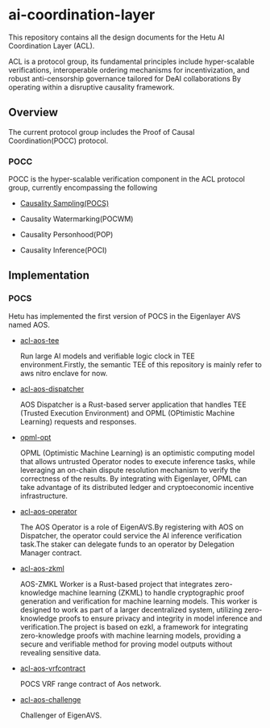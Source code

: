 # ai-coordination-layer
This repository contains all the design documents for the Hetu AI Coordination Layer (ACL).  

ACL is a protocol group, its fundamental principles include hyper-scalable verifications, interoperable ordering mechanisms for incentivization, and robust anti-censorship governance tailored for DeAI collaborations By operating within a disruptive causality framework.

## Overview
The current protocol group includes the Proof of Causal Coordination(POCC) protocol.
### POCC
POCC is the hyper-scalable verification component in the ACL protocol group, currently encompassing the following
- [Causality Sampling(POCS)](https://github.com/hetu-project/ai-coordination-layer/blob/421c7ca8d628eaa21c3ad8b85d3014502f17d262/POCC/CausalitySampling.md)
  
- Causality Watermarking(POCWM)
- Causality Personhood(POP)
- Causality Inference(POCI)

## Implementation
### POCS
Hetu has implemented the first version of POCS in the Eigenlayer AVS named AOS.
- [acl-aos-tee](https://github.com/hetu-project/acl-aos-tee)

  Run large AI models and verifiable logic clock in TEE environment.Firstly, the semantic TEE of this repository is mainly refer to aws nitro enclave for now.
  
- [acl-aos-dispatcher](https://github.com/hetu-project/acl-aos-dispatcher)

  AOS Dispatcher is a Rust-based server application that handles TEE (Trusted Execution Environment) and OPML (OPtimistic Machine Learning) requests and responses.

- [opml-opt](https://github.com/hetu-project/opml-opt)

  OPML (Optimistic Machine Learning) is an optimistic computing model that allows untrusted Operator nodes to execute inference tasks, while leveraging an on-chain dispute resolution mechanism to verify the correctness of the results. By integrating with Eigenlayer, OPML can take advantage of its distributed ledger and cryptoeconomic incentive infrastructure.

- [acl-aos-operator](https://github.com/hetu-project/acl-aos-operator)

  The AOS Operator is a role of EigenAVS.By registering with AOS on Dispatcher, the operator could service the AI inference verification task.The staker can delegate funds to an operator by Delegation Manager contract.

- [acl-aos-zkml](https://github.com/hetu-project/acl-aos-zmkl)

  AOS-ZMKL Worker is a Rust-based project that integrates zero-knowledge machine learning (ZKML) to handle cryptographic proof generation and verification for machine learning models. This worker is designed to work as part of a larger decentralized system, utilizing zero-knowledge proofs to ensure privacy and integrity in model inference and verification.The project is based on ezkl, a framework for integrating zero-knowledge proofs with machine learning models, providing a secure and verifiable method for proving model outputs without revealing sensitive data.

- [acl-aos-vrfcontract](https://github.com/hetu-project/acl-aos-vrfcontract)

  POCS VRF range contract of Aos network.

- [acl-aos-challenge](https://github.com/hetu-project/acl-aos-challenge)

  Challenger of EigenAVS.
